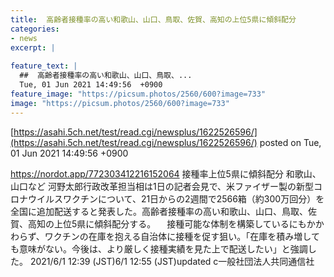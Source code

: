 ```yaml
---
title:  高齢者接種率の高い和歌山、山口、鳥取、佐賀、高知の上位5県に傾斜配分  
categories:
- news
excerpt: |
  
feature_text: |
  ##  高齢者接種率の高い和歌山、山口、鳥取、...
  Tue, 01 Jun 2021 14:49:56  +0900
feature_image: "https://picsum.photos/2560/600?image=733"
image: "https://picsum.photos/2560/600?image=733"
---
```


[https://asahi.5ch.net/test/read.cgi/newsplus/1622526596/](https://asahi.5ch.net/test/read.cgi/newsplus/1622526596/)
posted on Tue, 01 Jun 2021 14:49:56  +0900

<!--more-->

https://nordot.app/772303412216152064 接種率上位5県に傾斜配分 和歌山、山口など 河野太郎行政改革担当相は1日の記者会見で、米ファイザー製の新型コロナウイルスワクチンについて、21日からの2週間で2566箱（約300万回分）を全国に追加配送すると発表した。高齢者接種率の高い和歌山、山口、鳥取、佐賀、高知の上位5県に傾斜配分する。 　接種可能な体制を構築しているにもかかわらず、ワクチンの在庫を抱える自治体に接種を促す狙い。「在庫を積み増しても意味がない。今後は、より厳しく接種実績を見た上で配送したい」と強調した。 2021/6/1 12:39 (JST)6/1 12:55 (JST)updated c一般社団法人共同通信社
